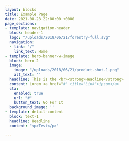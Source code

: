 ```yaml
---
layout: blocks
title: Example Page
date: 2021-08-28 22:00:00 +0000
page_sections:
- template: navigation-header
  block: header-1
  logo: "/uploads/2018/06/21/forestry-full.svg"
  navigation:
  - link: "/"
    link_text: Home
- template: hero-banner-w-image
  block: hero-2
  image:
    image: "/uploads/2018/06/21/product-shot-1.png"
    alt_text: ''
  headline: This is the <br><strong>Headline</strong>
  content: Lorem <a href="#" title="Link">ipsum</a>
  cta:
    enabled: true
    url: "#"
    button_text: Go For It
  background_image: ''
- template: detail-content
  block: text-1
  headline: Headline
  content: "<p>Test</p>"

---
```

